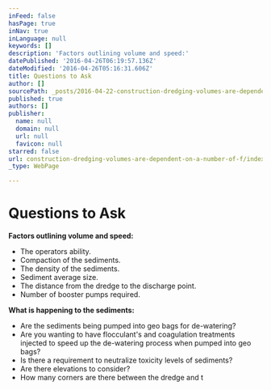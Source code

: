 ```yaml
---
inFeed: false
hasPage: true
inNav: true
inLanguage: null
keywords: []
description: 'Factors outlining volume and speed:'
datePublished: '2016-04-26T06:19:57.136Z'
dateModified: '2016-04-26T05:16:31.606Z'
title: Questions to Ask
author: []
sourcePath: _posts/2016-04-22-construction-dredging-volumes-are-dependent-on-a-number-of-f.md
published: true
authors: []
publisher:
  name: null
  domain: null
  url: null
  favicon: null
starred: false
url: construction-dredging-volumes-are-dependent-on-a-number-of-f/index.html
_type: WebPage

---
```

# Questions to Ask

**Factors outlining volume and speed:**

* The operators ability.
* Compaction of the sediments.
* The density of the sediments.
* Sediment average size.
* The distance from the dredge to the discharge point.
* Number of booster pumps required.

**What is happening to the sediments:**

* Are the sediments being pumped into geo bags for de-watering?
* Are you wanting to have flocculant's and coagulation treatments injected to speed up the de-watering process when pumped into geo bags?
* Is there a requirement to neutralize toxicity levels of sediments?
* Are there elevations to consider?
* How many corners are there between the dredge and t